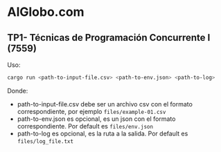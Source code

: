 # AlGlobo.com
## TP1- Técnicas de Programación Concurrente I (7559)

Uso:

```bash
cargo run <path-to-input-file.csv> <path-to-env.json> <path-to-log>
```

Donde:

- path-to-input-file.csv debe ser un archivo csv con el formato correspondiente, por ejemplo `files/example-01.csv`
- path-to-env.json es opcional, es un json con el formato correspondiente. Por default es `files/env.json`
- path-to-log es opcional, es la ruta a la salida. Por default es `files/log_file.txt`